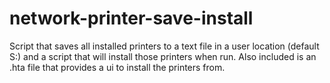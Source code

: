 # network-printer-save-install
Script that saves all installed printers to a text file in a user location (default S:\) and a script that will install those printers when run.  Also included is an .hta file that provides a ui to install the printers from.
